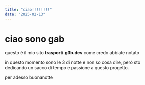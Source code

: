 ```yaml
---
title: "ciao!!!!!!!!"
date: "2025-02-13"
---
```


# ciao sono gab

questo è il mio sito **trasporti.g3b.dev** come credo abbiate notato

in questo momento sono le 3 di notte e non so cosa dire, però sto dedicando un sacco di tempo e passione a questo progetto.

per adesso buonanotte